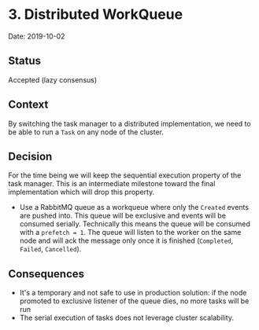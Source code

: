 # 3. Distributed WorkQueue

Date: 2019-10-02

## Status

Accepted (lazy consensus)

## Context

By switching the task manager to a distributed implementation, we need to be able to run a `Task` on any node of the cluster.

## Decision

  For the time being we will keep the sequential execution property of the task manager.
  This is an intermediate milestone toward the final implementation which will drop this property.

 * Use a RabbitMQ queue as a workqueue where only the `Created` events are pushed into.
   This queue will be exclusive and events will be consumed serially. Technically this means the queue will be consumed with a `prefetch = 1`.
   The queue will listen to the worker on the same node and will ack the message only once it is finished (`Completed`, `Failed`, `Cancelled`).

## Consequences

 * It's a temporary and not safe to use in production solution: if the node promoted to exclusive listener of the queue dies, no more tasks will be run
 * The serial execution of tasks does not leverage cluster scalability.

